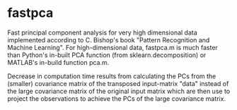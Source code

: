 # fastpca
Fast principal component analysis for very high dimensional data implemented according to C. Bishop's book "Pattern Recognition and Machine Learning". For high-dimensional data, fastpca.m is much faster than Python's in-built PCA function (from sklearn.decomposition) or MATLAB's in-build function pca.m. 

Decrease in computation time results from calculating the PCs from the (smaller) covariance matrix of the transposed input-matrix "data" instead of the large covariance matrix of the original input matrix which are then use to project the observations to achieve the PCs of the large covariance matrix.
